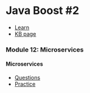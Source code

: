 # Java Boost #2
- [Learn](../../../materials/linkLearn.md)
- [KB page](../../../materials/linkKB.md)

### Module 12: Microservices
#### Microservices
- [Questions](./overview/README.md)
- [Practice](./overview/tasks/README.md)
